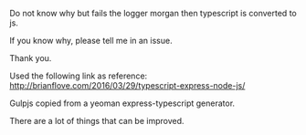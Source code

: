 Do not know why but fails the logger morgan then typescript is converted to js.

If you know why, please tell me in an issue.

Thank you.

Used the following link as reference:
http://brianflove.com/2016/03/29/typescript-express-node-js/

Gulpjs copied from a yeoman express-typescript generator.

There are a lot of things that can be improved.